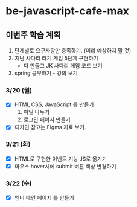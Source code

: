 # be-javascript-cafe-max

## 이번주 학습 계획
1. 단계별로 요구사항만 충족하기. (미리 예상하지 말 것)
2. 지난 사다리 타기 게임 5단계 구현하기
    - 다 만들고 JK 사다리 게임 코드 보기
3. spring 공부하기 - 강의 보기

### 3/20 (월)
- [x] HTMI, CSS, JavaScript 틀 만들기
    1. 파일 나누기
    2. 로그인 페이지 만들기
- [x] 디자인 참고는 Figma 자료 보기.

### 3/21 (화)
- [x] HTML로 구현한 이벤트 기능 JS로 옮기기
- [x] 마우스 hover시에 submit 버튼 색상 변경하기

### 3/22 (수)
- [x] 멤버 메인 페이지 틀 만들기